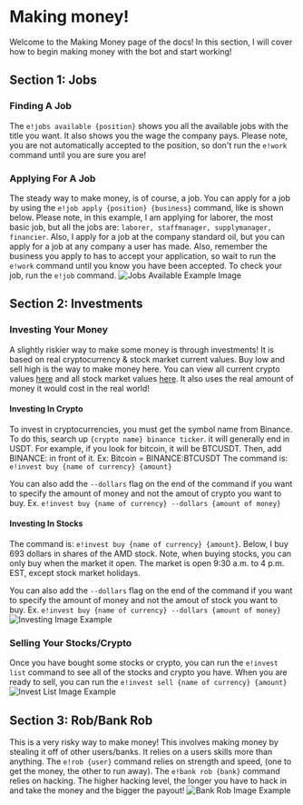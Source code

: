 # Making money!

Welcome to the Making Money page of the docs! In this section, I will cover how to begin making money with the bot and start working!

## Section 1: Jobs

### Finding A Job
The `e!jobs available {position}` shows you all the available jobs with the title you want. It also shows you the wage the company pays. Please note, you are not automatically accepted to the position, so don't run the `e!work` command until you are sure you are!

### Applying For A Job

The steady way to make money, is of course, a job. You can apply for a job by using the `e!job apply {position} {business}` command, like is shown below. Please note, in this example, I am applying for laborer, the most basic job, but all the jobs are: `laborer, staffmanager, supplymanager, financier`. Also, I apply for a job at the company standard oil, but you can apply for a job at any company a user has made. Also, remember the business you apply to has to accept your application, so wait to run the `e!work` command until you know you have been accepted. To check your job, run the `e!job` command.
![Jobs Available Example Image](https://cdn.discordapp.com/attachments/815628413733306409/977666451995512872/unknown.png)

## Section 2: Investments

### Investing Your Money

A slightly riskier way to make some money is through investments! It is based on real cryptocurrency & stock market current values. Buy low and sell high is the way to make money here. You can view all current crypto values [here](https://www.binance.com/en/markets) and all stock market values [here](https://money.cnn.com/data/markets). It also uses the real amount of money it would cost in the real world! 

#### Investing In Crypto

To invest in cryptocurrencies, you must get the symbol name from Binance. To do this, search up `{crypto name} binance ticker`. it will generally end in USDT. For example, if you look for bitcoin, it will be BTCUSDT. Then, add BINANCE: in front of it.
Ex: Bitcoin = BINANCE:BTCUSDT
The command is: `e!invest buy {name of currency} {amount}`

You can also add the `--dollars` flag on the end of the command if you want to specify the amount of money and not the amout of crypto you want to buy.
Ex. `e!invest buy {name of currency} --dollars {amount of money}`

#### Investing In Stocks

The command is: `e!invest buy {name of currency} {amount}`. 
Below, I buy 693 dollars in shares of the AMD stock. Note, when buying stocks, you can only buy when the market it open. The market is open 9:30 a.m. to 4 p.m. EST, except stock market holidays.

You can also add the `--dollars` flag on the end of the command if you want to specify the amount of money and not the amout of stock you want to buy.
Ex. `e!invest buy {name of currency} --dollars {amount of money}`
![Investing Image Example](https://cdn.discordapp.com/attachments/815628413733306409/977668489290600448/unknown.png)

### Selling Your Stocks/Crypto

Once you have bought some stocks or crypto, you can run the `e!invest list` command to see all of the stocks and crypto you have. When you are ready to sell, you can run the `e!invest sell {name of currency} {amount}`
![Invest List Image Example](https://cdn.discordapp.com/attachments/815628413733306409/977669837570596894/unknown.png)

## Section 3: Rob/Bank Rob

This is a very risky way to make money! This involves making money by stealing it off of other users/banks. It relies on a users skills more than anything. The `e!rob {user}` command relies on strength and speed, (one to get the money, the other to run away). The `e!bank rob {bank}` command relies on hacking. The higher hacking level, the longer you have to hack in and take the money and the bigger the payout!
![Bank Rob Image Example](https://images-ext-2.discordapp.net/external/M2a9vZgLz_RQcryF2DsVvrlmkwP8O8_8A6-NA5nMbpg/https/i.imgur.com/jEkEpu7.png)